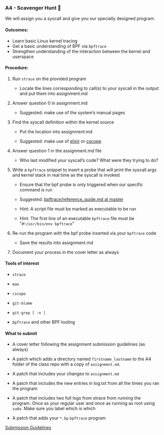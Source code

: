 ### A4 - Scavenger Hunt 🔎

We will assign you a syscall and give you our specially designed program.

#### Outcomes:

* Learn basic Linux kernel tracing
* Get a basic understanding of BPF via `bpftrace`
* Strengthen understanding of the interaction between the kernel and userspace

#### Procedure:

1. Run `strace` on the provided program

	 * Locate the lines corresponding to call(s) to your syscall in the output and put them into assignment.md

2. Answer question 0 in assignment.md

	* Suggested: make use of the system’s manual pages

3. Find the syscall definition within the kernel source

	* Put the location into assignment.md

	* Suggested: make use of [elixir](https://elixir.bootlin.com/) or [cscope](http://cscope.sourceforge.net/)

4. Answer question 1 in the assignment.md file

	* Who last modified your syscall’s code? What were they trying to do?

5. Write a `bpftrace` snippet to insert a probe that will print the syscall args and kernel stack in real time as the syscall is invoked

	* Ensure that the bpf probe is only triggered when our specific command is run

	* Suggested: [bpftrace/reference_guide.md at master](https://github.com/iovisor/bpftrace/blob/master/docs/reference_guide.md#5-str-strings)

	* Hint: A script file must be marked as executable to be run

	* Hint: The first line of an executable `bpftrace` file must be "`#!/usr/bin/env bpftrace`"

6. Re-run the program with the bpf probe inserted via your `bpftrace` code

	* Save the results into assignment.md

7. Document your process in the cover letter as always


#### Tools of interest

* `strace`

* `man`

* `cscope`

* `git-blame`

* `git-grep [ -n ]`

* `bpftrace` and other BPF tooling

#### What to submit

* A cover letter following the assignment submission guidelines (as always)

* A patch which adds a directory named `firstname_lastname` to the A4 folder of the class repo with a copy of `assignment.md`.

* A patch that includes your changes to `assignment.md`

* A patch that includes the new entries in log.txt from all the times you ran the program

* A patch that includes two full logs from strace from running the program. Once as your regular user and once as running as root using `sudo`. Make sure you label which is which

* A patch that adds your `*.bp` `bpftrace` program

[Submission Guidelines](../policies/submission_guidelines.html)
